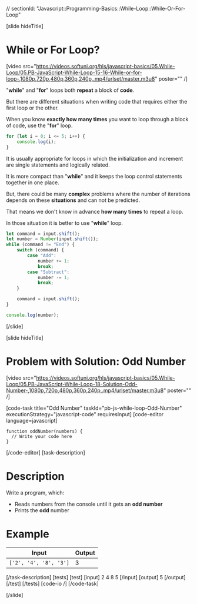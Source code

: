 // sectionId: "Javascript::Programming-Basics::While-Loop::While-Or-For-Loop"

[slide hideTitle]
# While or For Loop?

[video src="https://videos.softuni.org/hls/javascript-basics/05.While-Loop/05.PB-JavaScript-While-Loop-15-16-While-or-for-loop-,1080p,720p,480p,360p,240p,.mp4/urlset/master.m3u8" poster="" /]


"**while**" and "**for**" loops both **repeat** a block of **code**.

But there are different situations when writing code that requires either the first loop or the other.

When you know **exactly how many times** you want to loop through a block of code, use the "**for**" loop.
```js live
for (let i = 0; i <= 5; i++) {
    console.log(i);
}
```

It is usually appropriate for loops in which the initialization and increment are single statements and logically related. 

It is more compact than "**while**" and it keeps the loop control statements together in one place.

But, there could be many **complex** problems where the number of iterations depends on these **situations** and can not be predicted. 

That means we don't know in advance **how many times** to repeat a loop.

In those situation it is better to use "**while**" loop.
```js
let command = input.shift();
let number = Number(input.shift());
while (command != "End") {
    switch (command) {
        case "Add":
            number += 1;
            break;
        case "Subtract":
            number -= 1;
            break;
    }

    command = input.shift();
}

console.log(number);
```
[/slide]

[slide hideTitle]
# Problem with Solution: Odd Number

[video src="https://videos.softuni.org/hls/javascript-basics/05.While-Loop/05.PB-JavaScript-While-Loop-18-Solution-Odd-Number-,1080p,720p,480p,360p,240p,.mp4/urlset/master.m3u8" poster="" /]


[code-task title="Odd Number" taskId="pb-js-while-loop-Odd-Number" executionStrategy="javascript-code" requiresInput]
[code-editor language=javascript]
```
function oddNumber(numbers) {
  // Write your code here
}
```
[/code-editor]
[task-description]
# Description
Write a program, which:

* Reads numbers from the console until it gets an **odd number**
* Prints the **odd** number

# Example
  | **Input** | **Output** |
| --- | --- |
|`['2', '4', '8', '3']`| 3 |

[/task-description]
[tests]
[test]
[input]
2
4
8
5
[/input]
[output]
5
[/output]
[/test]
[/tests]
[code-io /]
[/code-task]

[/slide]

